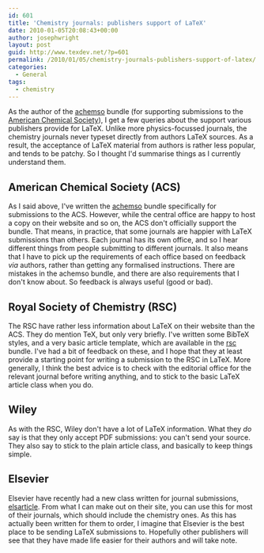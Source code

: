 ```yaml
---
id: 601
title: 'Chemistry journals: publishers support of LaTeX'
date: 2010-01-05T20:08:43+00:00
author: josephwright
layout: post
guid: http://www.texdev.net/?p=601
permalink: /2010/01/05/chemistry-journals-publishers-support-of-latex/
categories:
  - General
tags:
  - chemistry
---
```

As the author of the <a title=" 	Support for American Chemical Society journal submissions" href="http://tug.ctan.org/pkg/achemso">achemso</a> bundle (for supporting submissions to the <a title="American Chemical Society" href="http://www.acs.org/">American Chemical Society</a>), I get a few queries about the support various publishers provide for LaTeX. Unlike more physics-focussed journals, the chemistry journals never typeset directly from authors LaTeX sources.  As a result, the acceptance of LaTeX material from authors is rather less popular, and tends to be patchy. So I thought I'd summarise things as I currently understand them.
<h2>American Chemical Society (ACS)</h2>
As I said above, I've written the <a title="Support for American Chemical Society journal submissions" href="http://tug.ctan.org/pkg/achemso">achemso</a> bundle specifically for submissions to the ACS. However, while the central office are happy to host a copy on their website and so on, the ACS don't officially support the bundle. That means, in practice, that some journals are happier with LaTeX submissions than others. Each journal has its own office, and so I hear different things from people submitting to different journals. It also means that I have to pick up the requirements of each office based on feedback <em>via</em> authors, rather than getting any formalised instructions. There are mistakes in the achemso bundle, and there are also requirements that I don't know about. So feedback is always useful (good or bad).
<h2>Royal Society of Chemistry (RSC)</h2>
The RSC have rather less information about LaTeX on their website than the ACS. They do mention TeX, but only very briefly. I've written some BibTeX styles, and a very basic article template, which are available in the <a title="BibTeX style for use with RSC journals" href="http://tug.ctan.org/pkg/rsc">rsc</a> bundle. I've had a bit of feedback on these, and I hope that they at least provide a starting point for writing a submission to the RSC in LaTeX. More generally, I think the best advice is to check with the editorial office for the relevant journal before writing anything, and to stick to the basic LaTeX article class when you do.
<h2>Wiley</h2>
As with the RSC, Wiley don't have a lot of LaTeX information. What they <em>do</em> say is that they only accept PDF submissions: you can't send your source. They also say to stick to the plain article class, and basically to keep things simple.
<h2>Elsevier</h2>
Elsevier have recently had a new class written for journal submissions, <a title="http://tug.ctan.org/cgi-bin/ctanPackageInformation.py?id=elsarticle" href="http://tug.ctan.org/pkg/elsarticle">elsarticle</a>. From what I can make out on their site, you can use this for most of their journals, which should include the chemistry ones. As this has actually been written for them to order, I imagine that Elsevier is the best place to be sending LaTeX submissions to. Hopefully other publishers will see that they have made life easier for their authors and will take note.
